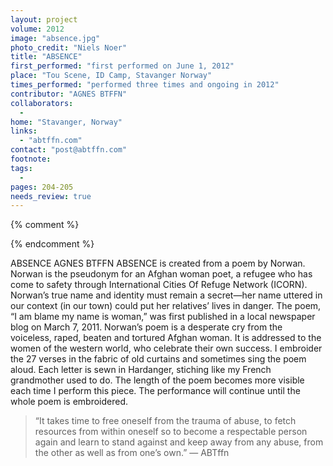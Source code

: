 ```yaml
---
layout: project
volume: 2012
image: "absence.jpg"
photo_credit: "Niels Noer"
title: "ABSENCE"
first_performed: "first performed on June 1, 2012"
place: "Tou Scene, ID Camp, Stavanger Norway"
times_performed: "performed three times and ongoing in 2012"
contributor: "AGNES BTFFN"
collaborators: 
  - 
home: "Stavanger, Norway"
links: 
  - "abtffn.com"
contact: "post@abtffn.com"
footnote: 
tags: 
  - 
pages: 204-205
needs_review: true
---
```


{% comment %} 

{% endcomment %}

 ABSENCE 
 AGNES BTFFN 
 ABSENCE is created from a poem by Norwan. Norwan is the pseudonym for an Afghan woman poet, a refugee who has come to safety through International Cities Of Refuge Network (ICORN). Norwan’s true name and identity must remain a secret—her name uttered in our context (in our town) could put her relatives’ lives in danger. 
 The poem, “I am blame my name is woman,” was first published in a local newspaper blog on March 7, 2011. Norwan’s poem is a desperate cry from the voiceless, raped, beaten and tortured Afghan woman. It is addressed to the women of the western world, who celebrate their own success. 
 I embroider the 27 verses in the fabric of old curtains and sometimes sing the poem aloud. Each letter is sewn in Hardanger, stiching like my French grandmother used to do. 
 The length of the poem becomes more visible each time I perform this piece. The performance will continue until the whole poem is embroidered. 
<blockquote>“It takes time to free oneself from the trauma of abuse, to fetch resources from within oneself so to become a respectable person again and learn to stand against and keep away from any abuse, from the other as well as from one’s own.” — ABTffn</blockquote>

